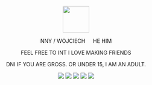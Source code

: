 <p align="center"> <img src="https://i.imgur.com/vBBKLLR.png"   
     height=70"/>
<p align="center"> NNY / WOJCIECH⠀⠀HE HIM
<p align="center"> FEEL FREE TO INT I LOVE MAKING FRIENDS
<p align="center"> DNI IF YOU ARE GROSS. OR UNDER 15, I AM AN ADULT.

<p align="center"> <img src="https://i.imgur.com/T1mHNKS.gif"/> <img src="https://i.imgur.com/MGxOvBg.png"/> <img src="https://i.imgur.com/gl2nMzB.gif"/> <img src="https://i.imgur.com/QQVuZaV.gif"/> <img src="https://i.imgur.com/5rDn7iG.gif"/>
